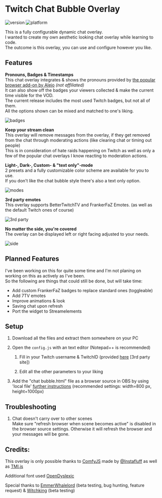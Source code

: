 # Twitch Chat Bubble Overlay

![version](https://img.shields.io/badge/Version-2.0-success?style=for-the-badge) ![platform](https://img.shields.io/badge/Platforms-OBS%2FSLOBS-informational?style=for-the-badge)

This is a fully configurable dynamic chat overlay.</br>
I wanted to create my own aesthetic looking chat overlay while learning to code.</br>
The outcome is this overlay, you can use and configure however you like.

## Features ##

**Pronouns, Badges & Timestamps**
</br>This chat overlay integrates & shows the pronouns provided by [the popular browser add-on by Alejo](https://pronouns.alejo.io/) *(not affiliated)*</br>
It can also show off the badges your viewers collected & make the current time visible for the VOD.</br>
The current release includes the most used Twitch badges, but not all of them.</br>
All the options shown can be mixed and matched to one's liking.

![badges](https://cdn.discordapp.com/attachments/900379061900156948/970071286833352795/Badges.jpg)

**Keep your stream clean**
</br>This overlay will remove messages from the overlay, if they get removed from the chat through moderating actions (like clearing chat or timing out people)</br>
This is in consideration of hate raids happening on Twitch as well as only a few of the popular chat overlays I know reacting to moderation actions.

**Light-, Dark-, Custom- & "text only"-mode**
</br>2 presets and a fully customizable color scheme are available for you to use.</br>
If you don't like the chat bubble style there's also a text only option.

![modes](https://cdn.discordapp.com/attachments/900379061900156948/970010213421822002/Modes.jpg)

**3rd party emotes**
</br>This overlay supports BetterTwitchTV and FrankerFaZ Emotes. (as well as the default Twitch ones of course)

![3rd party](https://cdn.discordapp.com/attachments/900379061900156948/970068795576168469/emotes.gif)

**No matter the side, you're covered**
</br>The overlay can be displayed left or right facing adjusted to your needs.

![side](https://cdn.discordapp.com/attachments/900379061900156948/970010213614751764/Sides.jpg)

## Planned Features ##
I've been working on this for quite some time and I'm not planing on working on this as actively as I've been.</br>
So the following are things that could still be done, but will take time:
- Add custom FrankerFaZ badges to replace standard ones (toggleable)
- Add 7TV emotes
- Improve animations & look
- Saving chat upon refresh
- Port the widget to Streamelements

## Setup ##
1. Download all the files and extract them somewhere on your PC

2. Open the ``config.js`` with an text editor (Notepad++ is recommended)

   1. Fill in your Twitch username & TwitchID (provided [here](https://www.streamweasels.com/support/convert-twitch-username-to-user-id/) [3rd party site]) 

   2. Edit all the other parameters to your liking

3. Add the "chat bubble.html" file as a browser source in OBS by using 'local file' [further instructions](https://obsproject.com/wiki/Sources-Guide#browser-source)
(recommended settings: width=800 px, height=1000px)

## Troubleshooting ##
1. Chat doesn't carry over to other scenes</br>
Make sure "refresh browser when scene becomes active" is disabled in the browser source settings. Otherwise it will refresh the browser and your messages will be gone.

## Credits: ##
This overlay is only possible thanks to [ComfyJS](https://github.com/instafluff/ComfyJS) made by [@Instafluff](https://github.com/instafluff) as well as [TMI.js](https://github.com/tmijs/tmi.js)

Additional font used [OpenDyslexic](https://www.opendyslexic.org/)

Special thanks to [EmmerWhalelord](https://www.twitch.tv/emmer_whalelord) (beta testing, bug hunting, feature request) & [Witchking](https://www.twitch.tv/witchking1999) (beta testing)
